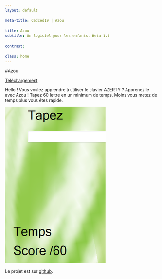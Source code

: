 ```yaml
---
layout: default

meta-title: Cedced19 | Azou

title: Azou
subtitle: Un logiciel pour les enfants. Beta 1.3

contrast:

class: home
---
```

#Azou

[Téléchargement](https://raw.githubusercontent.com/cedced19/Azou/master/setup/Azou.exe)

Hello ! Vous voulez apprendre  à utiliser le clavier AZERTY ?
Apprenez le avec Azou !
Tapez 60 lettre en un minimum de temps.
Moins vous metez de temps plus vous êtes rapide.

![](demo.png)

Le projet est sur [github](https://github.com/cedced19/azou).
